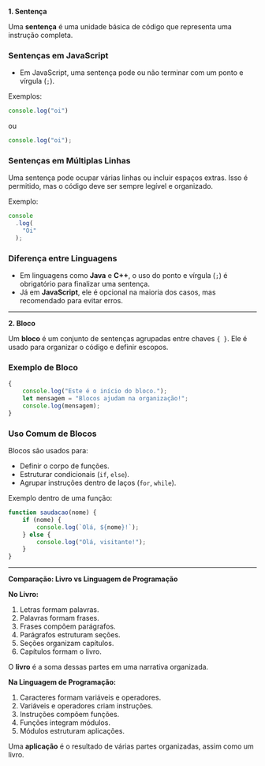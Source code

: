 **1. Sentença**

Uma **sentença** é uma unidade básica de código que representa uma instrução completa.  

### Sentenças em JavaScript
- Em JavaScript, uma sentença pode ou não terminar com um ponto e vírgula (`;`).  

Exemplos:  
```javascript
console.log("oi")
```
ou  
```javascript
console.log("oi");
```

### Sentenças em Múltiplas Linhas
Uma sentença pode ocupar várias linhas ou incluir espaços extras. Isso é permitido, mas o código deve ser sempre legível e organizado.  

Exemplo:  
```javascript
console
  .log(
    "Oi"
  );
```

### Diferença entre Linguagens
- Em linguagens como **Java** e **C++**, o uso do ponto e vírgula (`;`) é obrigatório para finalizar uma sentença.  
- Já em **JavaScript**, ele é opcional na maioria dos casos, mas recomendado para evitar erros.

---

**2. Bloco**

Um **bloco** é um conjunto de sentenças agrupadas entre chaves `{ }`. Ele é usado para organizar o código e definir escopos.

### Exemplo de Bloco
```javascript
{
    console.log("Este é o início do bloco.");
    let mensagem = "Blocos ajudam na organização!";
    console.log(mensagem);
}
```

### Uso Comum de Blocos
Blocos são usados para:  
- Definir o corpo de funções.  
- Estruturar condicionais (`if`, `else`).  
- Agrupar instruções dentro de laços (`for`, `while`).  

Exemplo dentro de uma função:  
```javascript
function saudacao(nome) {
    if (nome) {
        console.log(`Olá, ${nome}!`);
    } else {
        console.log("Olá, visitante!");
    }
}
```

---

**Comparação: Livro vs Linguagem de Programação**

**No Livro:**  
1. Letras formam palavras.  
2. Palavras formam frases.  
3. Frases compõem parágrafos.  
4. Parágrafos estruturam seções.  
5. Seções organizam capítulos.  
6. Capítulos formam o livro.  

O **livro** é a soma dessas partes em uma narrativa organizada.

**Na Linguagem de Programação:**  
1. Caracteres formam variáveis e operadores.  
2. Variáveis e operadores criam instruções.  
3. Instruções compõem funções.  
4. Funções integram módulos.  
5. Módulos estruturam aplicações.  

Uma **aplicação** é o resultado de várias partes organizadas, assim como um livro.
